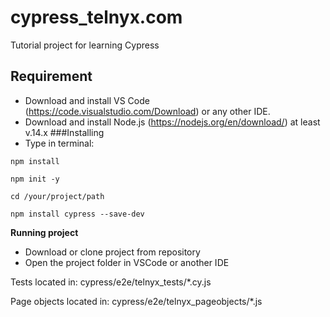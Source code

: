 # cypress_telnyx.com
Tutorial project for learning Cypress
## Requirement
- Download and install VS Code (https://code.visualstudio.com/Download) or any other IDE.
- Download and install Node.js (https://nodejs.org/en/download/) at least v.14.x
###Installing
- Type in terminal:
```
npm install
```
```
npm init -y
```
```
cd /your/project/path
```
```
npm install cypress --save-dev
```
**Running project**
- Download or clone project from repository
- Open the project folder in VSCode or another IDE

Tests located in: cypress/e2e/telnyx_tests/*.cy.js

Page objects located in: cypress/e2e/telnyx_pageobjects/*.js
